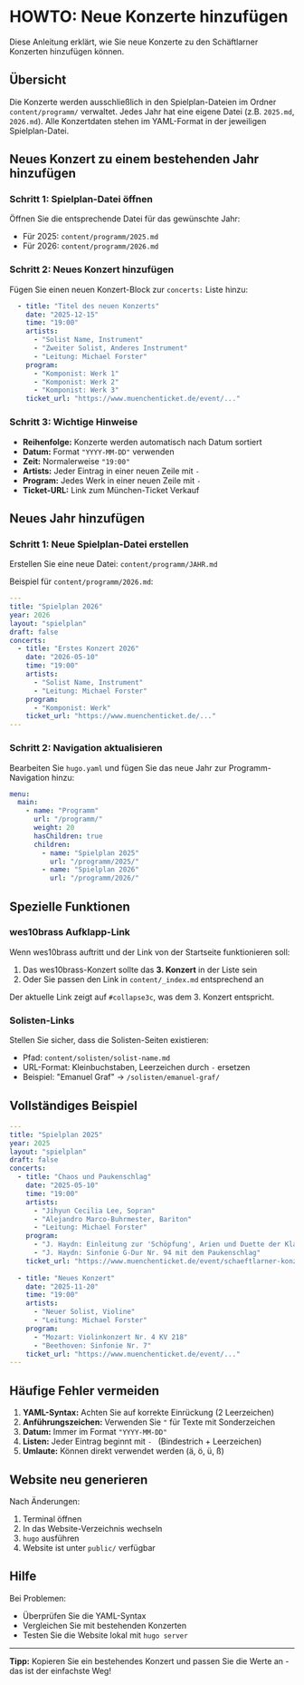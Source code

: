 # HOWTO: Neue Konzerte hinzufügen

Diese Anleitung erklärt, wie Sie neue Konzerte zu den Schäftlarner Konzerten hinzufügen können.

## Übersicht

Die Konzerte werden ausschließlich in den Spielplan-Dateien im Ordner `content/programm/` verwaltet. Jedes Jahr hat eine eigene Datei (z.B. `2025.md`, `2026.md`). Alle Konzertdaten stehen im YAML-Format in der jeweiligen Spielplan-Datei.

## Neues Konzert zu einem bestehenden Jahr hinzufügen

### Schritt 1: Spielplan-Datei öffnen

Öffnen Sie die entsprechende Datei für das gewünschte Jahr:
- Für 2025: `content/programm/2025.md`
- Für 2026: `content/programm/2026.md`

### Schritt 2: Neues Konzert hinzufügen

Fügen Sie einen neuen Konzert-Block zur `concerts:` Liste hinzu:

```yaml
  - title: "Titel des neuen Konzerts"
    date: "2025-12-15"
    time: "19:00"
    artists:
      - "Solist Name, Instrument"
      - "Zweiter Solist, Anderes Instrument"
      - "Leitung: Michael Forster"
    program:
      - "Komponist: Werk 1"
      - "Komponist: Werk 2"
      - "Komponist: Werk 3"
    ticket_url: "https://www.muenchenticket.de/event/..."
```

### Schritt 3: Wichtige Hinweise

- **Reihenfolge:** Konzerte werden automatisch nach Datum sortiert
- **Datum:** Format `"YYYY-MM-DD"` verwenden
- **Zeit:** Normalerweise `"19:00"`
- **Artists:** Jeder Eintrag in einer neuen Zeile mit `-`
- **Program:** Jedes Werk in einer neuen Zeile mit `-`
- **Ticket-URL:** Link zum München-Ticket Verkauf

## Neues Jahr hinzufügen

### Schritt 1: Neue Spielplan-Datei erstellen

Erstellen Sie eine neue Datei: `content/programm/JAHR.md`

Beispiel für `content/programm/2026.md`:

```yaml
---
title: "Spielplan 2026"
year: 2026
layout: "spielplan"
draft: false
concerts:
  - title: "Erstes Konzert 2026"
    date: "2026-05-10"
    time: "19:00"
    artists: 
      - "Solist Name, Instrument"
      - "Leitung: Michael Forster"
    program:
      - "Komponist: Werk"
    ticket_url: "https://www.muenchenticket.de/..."
---
```

### Schritt 2: Navigation aktualisieren

Bearbeiten Sie `hugo.yaml` und fügen Sie das neue Jahr zur Programm-Navigation hinzu:

```yaml
menu:
  main:
    - name: "Programm"
      url: "/programm/"
      weight: 20
      hasChildren: true
      children:
        - name: "Spielplan 2025"
          url: "/programm/2025/"
        - name: "Spielplan 2026"
          url: "/programm/2026/"
```

## Spezielle Funktionen

### wes10brass Aufklapp-Link

Wenn wes10brass auftritt und der Link von der Startseite funktionieren soll:

1. Das wes10brass-Konzert sollte das **3. Konzert** in der Liste sein
2. Oder Sie passen den Link in `content/_index.md` entsprechend an

Der aktuelle Link zeigt auf `#collapse3c`, was dem 3. Konzert entspricht.

### Solisten-Links

Stellen Sie sicher, dass die Solisten-Seiten existieren:
- Pfad: `content/solisten/solist-name.md`
- URL-Format: Kleinbuchstaben, Leerzeichen durch `-` ersetzen
- Beispiel: "Emanuel Graf" → `/solisten/emanuel-graf/`

## Vollständiges Beispiel

```yaml
---
title: "Spielplan 2025"
year: 2025
layout: "spielplan"
draft: false
concerts:
  - title: "Chaos und Paukenschlag"
    date: "2025-05-10"
    time: "19:00"
    artists: 
      - "Jihyun Cecilia Lee, Sopran"
      - "Alejandro Marco-Buhrmester, Bariton"
      - "Leitung: Michael Forster"
    program:
      - "J. Haydn: Einleitung zur 'Schöpfung', Arien und Duette der Klassik"
      - "J. Haydn: Sinfonie G-Dur Nr. 94 mit dem Paukenschlag"
    ticket_url: "https://www.muenchenticket.de/event/schaeftlarner-konzerte-2025-31548/428281/"
    
  - title: "Neues Konzert"
    date: "2025-11-20"
    time: "19:00"
    artists:
      - "Neuer Solist, Violine"
      - "Leitung: Michael Forster"
    program:
      - "Mozart: Violinkonzert Nr. 4 KV 218"
      - "Beethoven: Sinfonie Nr. 7"
    ticket_url: "https://www.muenchenticket.de/event/..."
---
```

## Häufige Fehler vermeiden

1. **YAML-Syntax:** Achten Sie auf korrekte Einrückung (2 Leerzeichen)
2. **Anführungszeichen:** Verwenden Sie `"` für Texte mit Sonderzeichen
3. **Datum:** Immer im Format `"YYYY-MM-DD"`
4. **Listen:** Jeder Eintrag beginnt mit `- ` (Bindestrich + Leerzeichen)
5. **Umlaute:** Können direkt verwendet werden (ä, ö, ü, ß)

## Website neu generieren

Nach Änderungen:

1. Terminal öffnen
2. In das Website-Verzeichnis wechseln
3. `hugo` ausführen
4. Website ist unter `public/` verfügbar

## Hilfe

Bei Problemen:
- Überprüfen Sie die YAML-Syntax
- Vergleichen Sie mit bestehenden Konzerten
- Testen Sie die Website lokal mit `hugo server`

---

**Tipp:** Kopieren Sie ein bestehendes Konzert und passen Sie die Werte an - das ist der einfachste Weg!